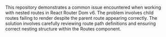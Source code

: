 This repository demonstrates a common issue encountered when working with nested routes in React Router Dom v6. The problem involves child routes failing to render despite the parent route appearing correctly.  The solution involves carefully reviewing route path definitions and ensuring correct nesting structure within the Routes component.